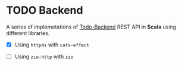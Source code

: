 # TODO Backend

A series of implemetations of [Todo-Backend][todo-backend] REST API in **Scala** using different libraries.

- [x] Using `http4s` with `cats-effect`
- [ ] Using `zio-http` with `zio`

  [todo-backend]: https://www.todobackend.com/
